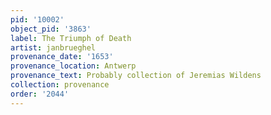 ```yaml
---
pid: '10002'
object_pid: '3863'
label: The Triumph of Death
artist: janbrueghel
provenance_date: '1653'
provenance_location: Antwerp
provenance_text: Probably collection of Jeremias Wildens
collection: provenance
order: '2044'
---
```

